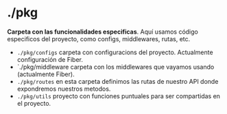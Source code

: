# ./pkg

**Carpeta con las funcionalidades especificas**. Aquí usamos código especificos del proyecto, como configs, middlewares, rutas, etc.

- `./pkg/configs` carpeta con configuracions del proyecto. Actualmente configuración de Fiber.
- `./pkg/middleware carpeta con los middlewares que vayamos usando (actualmente Fiber).
- `./pkg/routes` en esta carpeta definimos las rutas de nuestro API donde expondremos nuestros metodos.
- `./pkg/utils` proyecto con funciones puntuales para ser compartidas en el proyecto.
